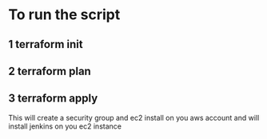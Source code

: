 # To run the script 


## 1 terraform init

## 2 terraform plan

## 3 terraform apply


This will create a security group and ec2 install on you aws account and will install jenkins on you ec2 instance
